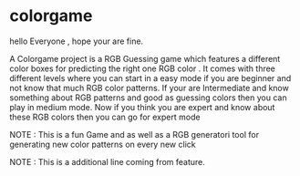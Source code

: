 # colorgame

hello Everyone , hope your are fine.

A Colorgame project is a RGB Guessing game which features a different color boxes for predicting the right one RGB color .
It comes with three different levels where you can start in a easy mode if you are beginner and not know that much RGB color patterns.
If your are Intermediate and know something about RGB patterns and good as guessing colors then you can play in medium mode.
Now if you think you are expert and know about these RGB colors then you can go for expert mode

NOTE  : This is a fun Game and as well as a RGB generatori tool for generating new color patterns on every new click

NOTE : This is a additional line coming from feature.
